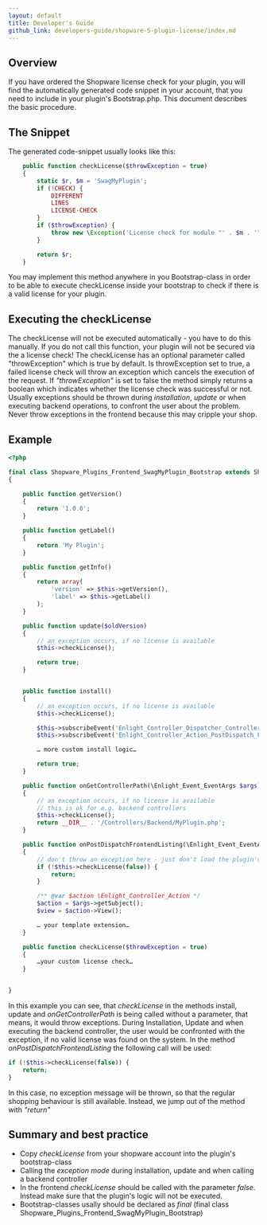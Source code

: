 ```yaml
---
layout: default
title: Developer's Guide
github_link: developers-guide/shopware-5-plugin-license/index.md
---
```


## Overview

If you have ordered the Shopware license check for your plugin, you will find the automatically generated code snippet in your account, that you need to include in your plugin's Bootstrap.php.
This document describes the basic procedure.



## The Snippet

The generated code-snippet usually looks like this:

```php
    public function checkLicense($throwException = true)
    {
        static $r, $m = 'SwagMyPlugin';
        if (!CHECK) {
        	DIFFERENT
        	LINES
        	LICENSE-CHECK
        }
        if ($throwException) {
            throw new \Exception('License check for module "' . $m . '" has failed.');
        }

        return $r;
    }
```

You may implement this method anywhere in you Bootstrap-class in order to be able to execute checkLicense inside your bootstrap to check if there is a valid license for your plugin.

## Executing the checkLicense

The checkLicense will not be executed automatically - you have to do this manually. If you do not call this function, your plugin will not be secured via the a license check!
The checkLicense has an optional parameter called "throwException" which is true by default. Is throwException set to true, a failed license check will
throw an exception which cancels the execution of the request. If *"throwException"* is set to false the method simply returns a boolean which indicates whether the license check was successful or not.
Usually exceptions should be thrown during *installation*, *update* or when executing backend operations, to confront the user about the problem. Never throw exceptions in the frontend because this may
cripple your shop.

## Example

```php
<?php

final class Shopware_Plugins_Frontend_SwagMyPlugin_Bootstrap extends Shopware_Components_Plugin_Bootstrap
{

    public function getVersion()
    {
        return '1.0.0';
    }

    public function getLabel()
    {
        return 'My Plugin';
    }

    public function getInfo()
    {
        return array(
            'version' => $this->getVersion(),
            'label' => $this->getLabel()
        );
    }

    public function update($oldVersion)
    {
        // an exception occurs, if no license is available
        $this->checkLicense();

        return true;
    }


    public function install()
    {
        // an exception occurs, if no license is available
        $this->checkLicense();

        $this->subscribeEvent('Enlight_Controller_Dispatcher_ControllerPath_Backend_MyPlugin', 'onGetControllerPath');
        $this->subscribeEvent('Enlight_Controller_Action_PostDispatch_Frontend_Listing', 'onPostDispatchFrontendListing');

        … more custom install logic…

        return true;
    }

    public function onGetControllerPath(\Enlight_Event_EventArgs $args)
    {
        // an exception occurs, if no license is available
        // this is ok for e.g. backend controllers
        $this->checkLicense();
        return __DIR__ . '/Controllers/Backend/MyPlugin.php';
    }

    public function onPostDispatchFrontendListing(\Enlight_Event_EventArgs $args)
    {
        // don't throw an exception here - just don't load the plugin's extension silently
        if (!$this->checkLicense(false)) {
            return;
        }

        /** @var $action \Enlight_Controller_Action */
        $action = $args->getSubject();
        $view = $action->View();

        … your template extension…
	}

    public function checkLicense($throwException = true)
    {
        …your custom license check…
    }


}
```

In this example you can see, that *checkLicense* in the methods install, update and *onGetControllerPath* is being called without a parameter, that means, it would throw exceptions. During Installation, Update
and when executing the backend controller, the user would be confronted with the exception, if no valid license was found on the system. In the method *onPostDispatchFrontendListing* the following call
will be used:


```php
if (!$this->checkLicense(false)) {
    return;
}
```
In this case, no exception message will be thrown, so that the regular shopping behaviour is still available. Instead, we jump out of the method with *"return"*

## Summary and best practice

* Copy *checkLicense* from your shopware account into the plugin's bootstrap-class
* Calling the *exception mode* during installation, update and when calling a backend controller
* In the frontend *checkLicense* should be called with the parameter *false*. Instead make sure that the plugin's logic will not be executed.
* Bootstrap-classes usally should be declared as *final* (final class Shopware_Plugins_Frontend_SwagMyPlugin_Bootstrap)